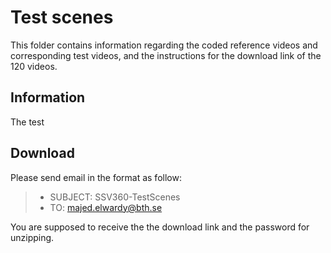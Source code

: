 # Test scenes

This folder contains information regarding the coded reference videos and corresponding test videos, and the instructions for the download link of the 120 videos.

## Information

The test 


## Download

Please send email in the format as follow:

> * SUBJECT: SSV360-TestScenes
> * TO: majed.elwardy@bth.se

You are supposed to receive the the download link and the password for unzipping.

